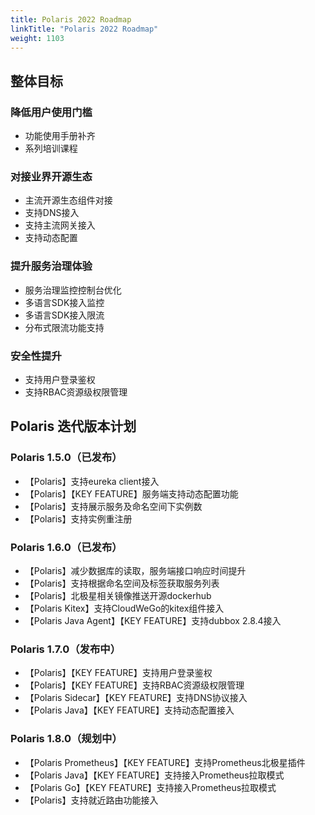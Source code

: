 ```yaml
---
title: Polaris 2022 Roadmap
linkTitle: "Polaris 2022 Roadmap"
weight: 1103
---
```


## 整体目标

### 降低用户使用门槛

- 功能使用手册补齐
- 系列培训课程

### 对接业界开源生态

- 主流开源生态组件对接
- 支持DNS接入
- 支持主流网关接入
- 支持动态配置

###  提升服务治理体验

- 服务治理监控控制台优化
- 多语言SDK接入监控
- 多语言SDK接入限流
- 分布式限流功能支持   

### 安全性提升

- 支持用户登录鉴权
- 支持RBAC资源级权限管理

## Polaris 迭代版本计划

### Polaris 1.5.0（已发布）

- 【Polaris】支持eureka client接入
- 【Polaris】【KEY FEATURE】服务端支持动态配置功能
- 【Polaris】支持展示服务及命名空间下实例数
- 【Polaris】支持实例重注册

### Polaris 1.6.0（已发布）

- 【Polaris】减少数据库的读取，服务端接口响应时间提升
- 【Polaris】支持根据命名空间及标签获取服务列表
- 【Polaris】北极星相关镜像推送开源dockerhub
- 【Polaris Kitex】支持CloudWeGo的kitex组件接入
- 【Polaris Java Agent】【KEY FEATURE】支持dubbox 2.8.4接入

### Polaris 1.7.0（发布中）

- 【Polaris】【KEY FEATURE】支持用户登录鉴权
- 【Polaris】【KEY FEATURE】支持RBAC资源级权限管理
- 【Polaris Sidecar】【KEY FEATURE】支持DNS协议接入
- 【Polaris Java】【KEY FEATURE】支持动态配置接入

### Polaris 1.8.0（规划中）

- 【Polaris Prometheus】【KEY FEATURE】支持Prometheus北极星插件
- 【Polaris Java】【KEY FEATURE】支持接入Prometheus拉取模式
- 【Polaris Go】【KEY FEATURE】支持接入Prometheus拉取模式
- 【Polaris】支持就近路由功能接入
